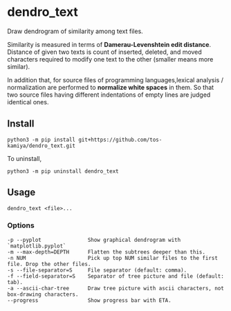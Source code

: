 # dendro_text

Draw dendrogram of similarity among text files.

Similarity is measured in terms of **Damerau-Levenshtein edit distance**.
Distance of given two texts is count of inserted, deleted, and moved characters
required to modify one text to the other (smaller means more similar).

In addition that, for source files of programming languages,lexical analysis / 
normalization are performed to **normalize white spaces** in them.
So that two source files having different indentations of empty lines are 
judged identical ones.
 
## Install

```
python3 -m pip install git+https://github.com/tos-kamiya/dendro_text.git
```

To uninstall,

```
python3 -m pip uninstall dendro_text
```

## Usage

```
dendro_text <file>...
```

### Options

```
-p --pyplot               Show graphical dendrogram with `matplotlib.pyplot`
-m --max-depth=DEPTH      Flatten the subtrees deeper than this.
-n NUM                    Pick up top NUM similar files to the first file. Drop the other files.
-s --file-separator=S     File separator (default: comma).
-f --field-separator=S    Separator of tree picture and file (default: tab).
-a --ascii-char-tree      Draw tree picture with ascii characters, not box-drawing characters.
--progress                Show progress bar with ETA.
```

